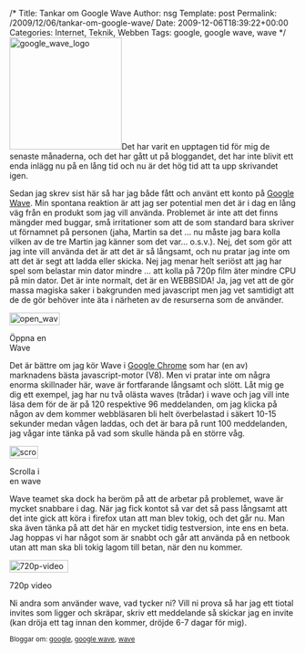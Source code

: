 /*
 Title: Tankar om Google Wave
 Author: nsg
 Template: post
 Permalink: /2009/12/06/tankar-om-google-wave/
 Date: 2009-12-06T18:39:22+00:00
 Categories: Internet, Teknik, Webben
 Tags: google, google wave, wave
*/
<img class="size-full wp-image-767 alignright" title="google_wave_logo" src="http://nsg.cc/wp-content/uploads/2009/10/google_wave_logo.jpg" alt="google_wave_logo" width="197" height="197" />Det har varit en upptagen tid för mig de senaste månaderna, och det har gått ut på bloggandet, det har inte blivit ett enda inlägg nu på en lång tid och nu är det hög tid att ta upp skrivandet igen.

Sedan jag skrev sist här så har jag både fått och använt ett konto på [Google Wave][1]. Min spontana reaktion är att jag ser potential men det är i dag en lång väg från en produkt som jag vill använda. Problemet är inte att det finns mängder med buggar, små irritationer som att de som standard bara skriver ut förnamnet på personen (jaha, Martin sa det &#8230; nu måste jag bara kolla vilken av de tre Martin jag känner som det var&#8230; o.s.v.). Nej, det som gör att jag inte vill använda det är att det är så långsamt, och nu pratar jag inte om att det är segt att ladda eller skicka. Nej jag menar helt seriöst att jag har spel som belastar min dator mindre &#8230; att kolla på 720p film äter mindre CPU på min dator. Det är inte normalt, det är en WEBBSIDA! Ja, jag vet att de gör massa magiska saker i bakgrunden med javascript men jag vet samtidigt att de de gör behöver inte äta i närheten av de resurserna som de använder.

<div id="attachment_786" style="width: 98px" class="wp-caption alignleft">
  <img class="size-full wp-image-786" title="open_wave" src="http://nsg.cc/wp-content/uploads/2009/12/open_wave.png" alt="open_wave" width="88" height="22" /><p class="wp-caption-text">
    Öppna en Wave
  </p>
</div>

Det är bättre om jag kör Wave i [Google Chrome][2] som har (en av) marknadens bästa javascript-motor (V8). Men vi pratar inte om några enorma skillnader här, wave är fortfarande långsamt och slött. Låt mig ge dig ett exempel, jag har nu två olästa waves (trådar) i wave och jag vill inte läsa dem för de är på 120 respektive 96 meddelanden, om jag klicka på någon av dem kommer webbläsaren bli helt överbelastad i säkert 10-15 sekunder medan vågen laddas, och det är bara på runt 100 meddelanden, jag vågar inte tänka på vad som skulle hända på en större våg.

<div id="attachment_787" style="width: 60px" class="wp-caption alignright">
  <img class="size-full wp-image-787 " title="scroll-wave" src="http://nsg.cc/wp-content/uploads/2009/12/scroll-wave.png" alt="scroll-wave" width="50" height="22" /><p class="wp-caption-text">
    Scrolla i en wave
  </p>
</div>

Wave teamet ska dock ha beröm på att de arbetar på problemet, wave är mycket snabbare i dag. När jag fick kontot så var det så pass långsamt att det inte gick att köra i firefox utan att man blev tokig, och det går nu. Man ska även tänka på att det här en mycket tidig testversion, inte ens en beta. Jag hoppas vi har något som är snabbt och går att använda på en netbook utan att man ska bli tokig lagom till betan, när den nu kommer.

<div id="attachment_788" style="width: 113px" class="wp-caption alignleft">
  <img class="size-full wp-image-788" title="720p-video" src="http://nsg.cc/wp-content/uploads/2009/12/720p-video.png" alt="720p-video" width="103" height="22" /><p class="wp-caption-text">
    720p video
  </p>
</div>

Ni andra som använder wave, vad tycker ni? Vill ni prova så har jag ett tiotal invites som ligger och skräpar, skriv ett meddelande så skickar jag en invite (kan dröja ett tag innan den kommer, dröjde 6-7 dagar för mig).

<small> <p class='technorati-tags'>
  Bloggar om: <a class='technorati-link' href='http://bloggar.se/om/google' rel='tag' target='_self'>google</a>, <a class='technorati-link' href='http://bloggar.se/om/google+wave' rel='tag' target='_self'>google wave</a>, <a class='technorati-link' href='http://bloggar.se/om/wave' rel='tag' target='_self'>wave</a>
</p></small>

 [1]: http://wave.google.com
 [2]: http://www.google.com/chrome
